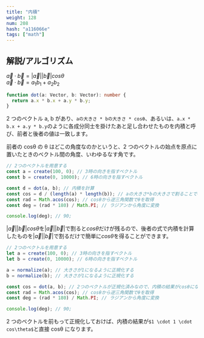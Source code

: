 ```yaml
---
title: "内積"
weight: 128
num: 208
hash: "a116066e"
tags: ["math"]
---
```


## 解説/アルゴリズム

$\vec{a} \cdot \vec{b} = |\vec{a}||\vec{b}|cos\theta$  
$\vec{a} \cdot \vec{b} = a_1b_1+a_2b_2$

```typescript
function dot(a: Vector, b: Vector): number {
  return a.x * b.x + a.y * b.y;
}
```

2 つのベクトル a, b があり、`aの大きさ * bの大きさ * cosθ`、あるいは、`a.x * b.x + a.y * b.y`のように各成分同士を掛けたあと足し合わせたものを内積と呼び、前者と後者の値は一致します。

前者の cosθ の θ はどこの角度なのかというと、2 つのベクトルの始点を原点に置いたときのベクトル間の角度、いわゆるなす角です。

```typescript
// 2つのベクトルを用意する
const a = create(100, 0); // 3時の向きを指すベクトル
const b = create(0, 10000); // 6時の向きを指すベクトル

const d = dot(a, b); // 内積を計算
const cos = d / (length(a) * length(b)); // aの大きさ*bの大きさで割ることでcosθを取得
const rad = Math.acos(cos); // cosθから逆三角関数でθを取得
const deg = (rad * 180) / Math.PI; // ラジアンから角度に変換

console.log(deg); // 90;
```

$|\vec{a}||\vec{b}|cos\theta$を$|\vec{a}||\vec{b}|$で割ると$cos\theta$だけが残るので、後者の式で内積を計算したものを$|\vec{a}||\vec{b}|$で割るだけで簡単に$cos\theta$を得ることができます。

```typescript
// 2つのベクトルを用意する
let a = create(100, 0); // 3時の向きを指すベクトル
let b = create(0, 10000); // 6時の向きを指すベクトル

a = normalize(a); // 大きさが1になるように正規化する
b = normalize(b); // 大きさが1になるように正規化する

const cos = dot(a, b); // 2つのベクトルが正規化済みなので、内積の結果がcosθになる
const rad = Math.acos(cos); // cosθから逆三角関数でθを取得
const deg = (rad * 180) / Math.PI; // ラジアンから角度に変換

console.log(deg); // 90;
```

2 つのベクトルを前もって正規化しておけば、内積の結果が`$1 \cdot 1 \cdot cos\theta$`と直接 cosθ になります。
